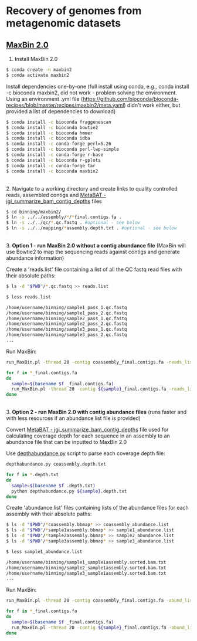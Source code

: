 # Recovery of genomes from metagenomic datasets

## [MaxBin 2.0](https://academic.oup.com/bioinformatics/article/32/4/605/1744462?login=true)

1. Install MaxBin 2.0

```bash
$ conda create -n maxbin2
$ conda activate maxbin2
```

Install dependencies one-by-one (full install using conda, e.g., conda install -c bioconda maxbin2, did not work - problem solving the environment. Using an environment .yml file (https://github.com/bioconda/bioconda-recipes/blob/master/recipes/maxbin2/meta.yaml) didn't work either, but provided a list of dependencies to download)

```bash
$ conda install -c bioconda fraggenescan
$ conda install -c bioconda bowtie2
$ conda install -c bioconda hmmer
$ conda install -c bioconda idba
$ conda install -c conda-forge perl=5.26
$ conda install -c bioconda perl-lwp-simple
$ conda install -c conda-forge r-base
$ conda install -c bioconda r-gplots
$ conda install -c conda-forge tar
$ conda install -c bioconda maxbin2
```

\
2. Navigate to a working directory and create links to quality controlled reads, assembled contigs and [MetaBAT - jgi_summarize_bam_contig_depths](https://bitbucket.org/berkeleylab/metabat/src/master/) files

```bash
$ cd binning/maxbin2/
$ ln -s ../../assembly/*/*final.contigs.fa .
$ ln -s ../../qc/*.qc.fastq . #optional - see below
$ ln -s ../../mapping/*assembly.depth.txt . #optional - see below
```

\
3. **Option 1 - run MaxBin 2.0 without a contig abundance file** (MaxBin will use Bowtie2 to map the sequencing reads against contigs and generate abundance information)

Create a 'reads.list' file containing a list of all the QC fastq read files with their absolute paths:

```bash
$ ls -d "$PWD"/*.qc.fastq >> reads.list
```

```bash
$ less reads.list

/home/username/binning/sample1_pass_1.qc.fastq
/home/username/binning/sample1_pass_2.qc.fastq
/home/username/binning/sample2_pass_1.qc.fastq
/home/username/binning/sample2_pass_2.qc.fastq
/home/username/binning/sample3_pass_1.qc.fastq
/home/username/binning/sample3_pass_2.qc.fastq
...
```

Run MaxBin:
```bash
run_MaxBin.pl -thread 20 -contig coassembly_final.contigs.fa -reads_list reads.list -out coassembly >& coassembly.maxbin2.log.txt

for f in *_final.contigs.fa
do 
  sample=$(basename $f _final.contigs.fa)
  run_MaxBin.pl -thread 20 -contig ${sample}_final.contigs.fa -reads_list reads.list -out ${sample} >& ${sample}.maxbin2.log.txt
done
```

\
3. **Option 2 - run MaxBin 2.0 with contig abundance files** (runs faster and with less resources if an abundance list file is provided)

Convert [MetaBAT - jgi_summarize_bam_contig_depths](https://bitbucket.org/berkeleylab/metabat/src/master/) file used for calculating coverage depth for each sequence in an assembly to an abundance file that can be inputted to MaxBin 2.0

Use [depthabundance.py](https://github.com/dgittins/Metagenomics/blob/main/bin/depthabundance.py) script to parse each coverage depth file:

```bash
depthabundance.py coassembly.depth.txt

for f in *.depth.txt
do 
  sample=$(basename $f .depth.txt)
  python depthabundance.py ${sample}.depth.txt
done
```

Create 'abundance.list' files containing lists of the abundance files for each assembly with their absolute paths:

```bash
$ ls -d "$PWD"/*coassembly.bbmap* >> coassembly_abundance.list
$ ls -d "$PWD"/*sample1assembly.bbmap* >> sample1_abundance.list
$ ls -d "$PWD"/*sample2assembly.bbmap* >> sample2_abundance.list
$ ls -d "$PWD"/*sample3assembly.bbmap* >> sample3_abundance.list
```

```bash
$ less sample1_abundance.list

/home/username/binning/sample1_sample1assembly.sorted.bam.txt
/home/username/binning/sample2_sample1assembly.sorted.bam.txt
/home/username/binning/sample3_sample1assembly.sorted.bam.txt
...
```

Run MaxBin:
```bash
run_MaxBin.pl -thread 20 -contig coassembly_final.contigs.fa -abund_list coassembly_abundance.list -out coassembly >& coassembly.maxbin2wdepth.log.txt

for f in *_final.contigs.fa
do 
  sample=$(basename $f _final.contigs.fa)
  run_MaxBin.pl -thread 20 -contig ${sample}_final.contigs.fa -abund_list ${sample}_abundance.list -out ${sample} >& ${sample}.maxbin2wdepth.log.txt
done
```

